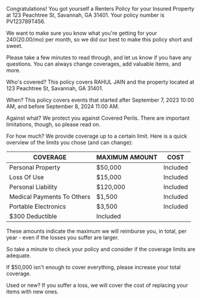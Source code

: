 Congratulations! You got yourself a Renters Policy for your Insured Property at 123 Peachtree St, Savannah, GA 31401. Your policy number is PV123789T456.

We want to make sure you know what you're getting for your $240 ($20.00/mo) per month, so we did our best to make this policy short and sweet.

Please take a few minutes to read through, and let us know if you have any questions. You can always change coverages, add valuable items, and more.

Who's covered?
This policy covers RAHUL JAIN and the property located at 123 Peachtree St, Savannah, GA 31401.

When?
This policy covers events that started after September 7, 2023 10:00 AM, and before September 8, 2024 11:00 AM.

Against what?
We protect you against Covered Perils. There are important limitations, though, so please read on.

For how much?
We provide coverage up to a certain limit. Here is a quick overview of the limits you chose (and can change):

|COVERAGE|MAXIMUM AMOUNT|COST|
|---|---|---|
|Personal Property|$50,000|Included|
|Loss Of Use|$15,000|Included|
|Personal Liability|$120,000|Included|
|Medical Payments To Others|$1,500|Included|
|Portable Electronics|$3,500|Included|
|$300 Deductible|Included| |

These amounts indicate the maximum we will reimburse you, in total, per year - even if the losses you suffer are larger.

So take a minute to check your policy and consider if the coverage limits are adequate.

If $50,000 isn't enough to cover everything, please increase your total coverage. 

Used or new?
If you suffer a loss, we will cover the cost of replacing your items with new ones.